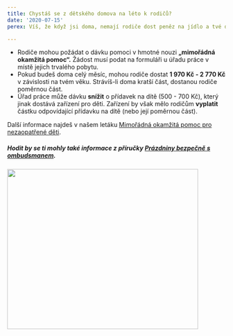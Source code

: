 ```yaml
---
title: Chystáš se z dětského domova na léto k rodičů?
date: '2020-07-15'
perex: Víš, že když jsi doma, nemají rodiče dost peněz na jídlo a tvé další potřeby?

---
```



<ul><li>Rodiče mohou požádat o dávku pomoci v hmotné nouzi <strong>„mimořádná okamžitá pomoc“.</strong> Žádost musí podat na formuláři u úřadu práce v místě jejich trvalého pobytu. </li><li>Pokud budeš doma celý měsíc, mohou rodiče dostat <strong>1 970 Kč - 2 770 Kč</strong> v závislosti na tvém věku. Strávíš-li doma kratší část, dostanou rodiče poměrnou část. </li><li>Úřad práce může dávku <strong>snížit</strong> o přídavek na dítě (500 - 700 Kč), který jinak dostává zařízení pro děti. Zařízení by však mělo rodičům <strong>vyplatit </strong>částku odpovídající přídavku na dítě (nebo její poměrnou část). </li></ul><p>Další informace najdeš v našem letáku <a href="https://www.ochrance.cz/fileadmin/user_upload/Letaky/MOP-pro-deti.pdf" target="_blank">Mimořádná okamžitá pomoc pro nezaopatřené děti</a>.</p><h5>Hodit by se ti mohly také informace z příručky <a href="https://www.ochrance.cz/fileadmin/user_upload/Letaky/Prazdniny-bezpecne.pdf" target="_blank">Prázdniny bezpečně s ombudsmanem</a>.</h5><p><img src="uploads/RTEmagicC_11_penize_na_pobyt_doma.png.png" height="369" width="440" alt="" /></p>

